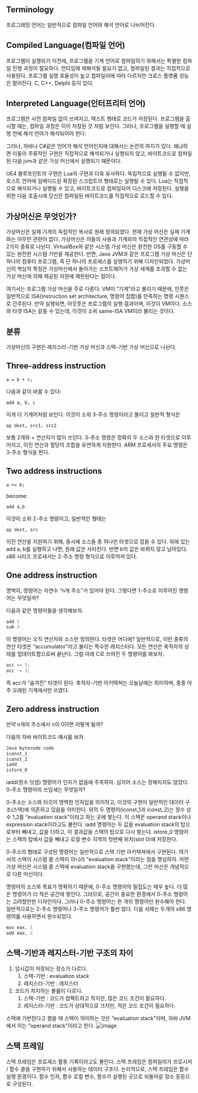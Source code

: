 ## Terminology

프로그래밍 언어는 일반적으로 컴파일 언어와 해석 언어로 나뉘어진다.

## Compiled Language(컴파일 언어)

프로그램이 실행되기 이전에, 프로그램을 기계 언어로 컴파일하기 위해서는 특별한 컴파일 진행 과정이 필요하다. 런타임에 재해석될 필요가 없고, 컴파일된 결과는 직접적으로 사용된다. 프로그램 실행 효율성이 높고 컴파일러에 따라 다르지만 크로스 플랫폼 성능은 떨어진다. C, C++, Delphi 등이 있다.

## Interpreted Language(인터프리터 언어)

프로그램은 사전 컴파일 없이 쓰여지고, 텍스트 형태로 코드가 저장된다. 프로그램을 출시할 때는, 컴파일 과정은 이미 저장된 것 처럼 보인다. 그러나, 프로그램을 실행할 때 실행 전에 해석 언어가 해석되어야 한다.

그러나, 자바나 C#같은 언어가 해석 언어인지에 대해서는 논란의 여지가 있다. 왜냐하면 이들의 주류적인 구현은 직접적으로 해석되거나 실행되지 않고, 바이트코드로 컴파일 된 다음 jvm과 같은 가상 머신에서 실행되기 때문이다.

UE4 블루프린트의 구현은 Lua의 구현과 더욱 유사하다. 독립적으로 실행될 수 없지만, 호스트 언어에 임베디드된 확장된 스크립트의 형태로는 실행될 수 있다. Lua는 직접적으로 해석되거나 실행될 수 있고, 바이트코드로 컴파일되어 디스크에 저장된다. 실행을 위한 다음 호출시에 당신은 컴파일된 바이트코드를 직접적으로 로드할 수 있다.

## 가상머신은 무엇인가?

가상머신은 실제 기계의 독립적인 복사로 원래 정의되었다. 현재 가상 머신은 실제 기계와는 아무런 관련이 없다. 가상머신은 이들의 사용과 기계와의 직접적인 연관성에 따라 2가지 종류로 나뉜다. VirtualBox와 같은 시스템 가상 머신은 완전한 OS를 구동할 수 있는 완전한 시스템 기반을 제공한다. 반면, Java JVM과 같은 프로그램 가상 머신은 단 하나의 컴퓨터 프로그램, 즉 단 하나의 프로세스를 실행하기 위해 디자인되었다. 가상머신의 핵심적 특징은 가상머신에서 돌아가는 소프트웨어가 가상 세계를 초과할 수 없는 가상 머신에 의해 제공된 자원에 제한된다는 점이다.

여기서는 프로그램 가상 머신을 주로 다룬다. VM이 “기계"라고 불리기 때문에, 인풋은 일반적으로 ISA(instruction set architecture, 명령어 집합)를 만족하는 명령 시퀀스로 간주된다. 만약 실행되면, 아웃풋은 프로그램의 실행 결과이며, 이것이 VM이다. 소스와 타겟 ISA는 같을 수 있는데, 이것이 소위 same-ISA VM이라 불리는 것이다.

## 분류

가상머신의 구현은 레지스터-기반 가상 머신과 스택-기반 가상 머신으로 나뉜다.

## Three-address instruction

`a = b + c;`

다음과 같이 바꿀 수 있다:

`add a, b, c`

이게 더 기계어처럼 보인다. 이것이 소위 3-주소 명령이라고 불리고 일반적 형식은

`op dest, src1, src2`

보통 2개와 + 연산자가 많이 쓰인다. 3-주소 명령은 정확히 두 소스와 한 타겟으로 이루어지고, 이진 연산과 할당의 조합을 유연하게 지원한다. ARM 프로세서의 주요 명령은 3-주소 형식을 띈다.

## Two address instructions

`a += b;`

become:

`add a,b`

이것이 소위 2-주소 명령이고, 일반적인 형태는

`op dest, src`

이진 연산을 지원하기 위해, 동시에 소스들 중 하나만 타겟으로 잡을 수 있다. 위에 있는 add a, b를 실행하고 나면, 원래 값은 사라진다. 반면 b의 값은 바뀌지 않고 남아있다. x86 시리즈 프로세서는 2-주소 명령 형식으로 이루어져 있다. 

## One address instruction

명백히, 명령어는 자연수 “n개 주소"가 있어야 된다. 그렇다면 1-주소로 이루어진 명령어는 무엇일까?

다음과 같은 명령어들을 생각해보자.

```cpp
add 5
sub 3
```

이 명령어는 오직 연산자와 소스만 정의한다. 타겟은 어디에? 일반적으로, 이런 종류의 연산 타겟은 “accumulator"라고 불리는 특수한 레지스터다. 모든 연산은 축적자의 상태를 업데이트함으로써 끝난다. 그럼 아래 C로 쓰여진 두 명령어를 봐보자.

```cpp
acc += 5;
acc -= 3;
```

즉 acc가 “숨겨진" 타겟이 된다. 축적자-기반 아키텍쳐는 오늘날에는 희미하며, 종종 아주 오래된 기계에서만 쓰였다.

## Zero address instruction

만약 n개의 주소에서 n이 0이면 어떻게 될까?

다음의 자바 바이트코드 예시를 보자.

```java
Java bytecode code
iconst_1
iconst_2
iadd
istore_0
```

iadd(정수 덧셈) 명령어가 인자가 없음에 주목하자. 심지어 소스는 정해지지도 않았다. 0-주소 명령어의 쓰임새는 무엇일까?

0-주소는 소스와 타깃이 명백한 인자임을 의미하고, 이것의 구현이 일반적인 데이터 구조(스택)에 의존하고 있음을 의미한다. 위의 두 명령어(iconst_1과 iconst_2)는 정수 상수 1,2를 “evaluation stack"이라고 하는 곳에 쌓는다. 이 스택은 operand stack이나 expression stack이라고도 불린다. iadd 명령어는 두 값을 evaluation stack의 탑으로부터 빼내고, 값을 더하고, 이 결과값을 스택의 탑으로 다시 쌓는다. istore_0 명령어는 스택의 탑에서 값을 빼내고 로컬 변수 지역의 첫번째 위치(slot 0)에 저장한다.

0-주소의 형태로 구성된 명령어는 일반적으로 스택 기반 아키텍쳐에서 구현된다. 여기서의 스택이 시스템 콜 스택이 아니라 “evaluation stack"이라는 점을 명심하자. 어떤 가상 머신은 시스템 콜 스택에 evaluation stack을 구현했는데, 그런 머신은 개념적으로 다른 머신이다.

명령어의 소스와 목표가 명확하기 때문에, 0-주소 명령어의 밀집도는 매우 높다. 더 많은 명령어가 더 적은 공간에 쌓인다. 그러므로, 공간이 중요한 환경에서 0-주소 명령어는 고려할만한 디자인이다. 그러나 0-주소 명령어는 한 개의 명령어만 완수해야 한다. 일반적으로는 2-주소 명령어나 3-주소 명령어가 훨씬 많다. 다음 사례는 두개의 x86 명령어를 사용하면서 완수되었다.

```java
mov eax, 1
add eax, 2
```

## 스택-기반과 레지스터-기반 구조의 차이

1. 임시값이 저장되는 장소가 다르다.
    1. 스택-기반 : evaluation stack
    2. 레지스터-기반 : 레지스터
2. 코드가 차지하는 볼륨이 다르다.
    1. 스택-기반 : 코드가 컴팩트하고 작지만, 많은 코드 조건이 필요하다.
    2. 레지스터-기반 : 코드가 상대적으로 크지만, 적은 코드 조건이 필요하다.

스택에 기반한다고 했을 때 스택이 의미하는 것은 “evaluation stack"이며, 자바 JVM에서 이는 “operand stack"이라고 한다.
![image](https://github.com/UNSEEN-WIL/Season-1st/assets/103979407/f1fa4bd4-1188-4767-a326-8ab9d1026b2a)

## 스택 프레임

스택 프레임은 프로세스 활동 기록이라고도 불린다. 스택 프레임은 컴파일러가 프로시저 / 함수 콜을 구현하기 위해서 사용하는 데이터 구조다. 논리적으로, 스택 프레임은 함수 실행 환경이다. 함수 인자, 함수 로컬 변수, 함수가 실행된 곳으로 되돌아갈 장소 등등으로 구성된다.
